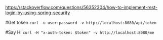 https://stackoverflow.com/questions/56352304/how-to-implement-rest-login-by-using-spring-security

#Get token
`curl -u user:password -v http://localhost:8080/api/token`

#Say Hi
`curl -H "x-auth-token: $token" -v http://localhost:8080/me`